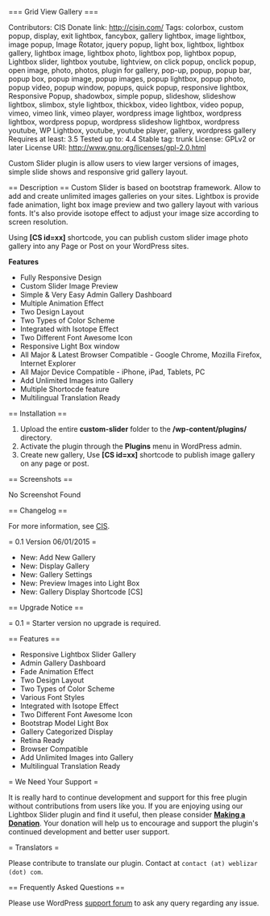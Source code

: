 === Grid View Gallery ===

Contributors: CIS
Donate link: http://cisin.com/
Tags: colorbox, custom popup, display, exit lightbox, fancybox, gallery lightbox, image lightbox, image popup, Image Rotator, jquery popup, light box, lightbox, lightbox gallery, lightbox image, lightbox photo, lightbox pop, lightbox popup, Lightbox slider, lightbox youtube, lightview, on click popup, onclick popup, open image, photo, photos, plugin for gallery, pop-up, popup, popup bar, popup box, popup image, popup images, popup lightbox, popup photo, popup video, popup window, popups, quick popup, responsive lightbox, Responsive Popup, shadowbox, simple popup, slideshow, slideshow lightbox, slimbox, style lightbox, thickbox, video lightbox, video popup, vimeo, vimeo link, vimeo player, wordpress image lightbox, wordpress lightbox, wordpress popup, wordpress slideshow lightbox, wordpress youtube, WP Lightbox, youtube, youtube player, gallery, wordpress gallery
Requires at least: 3.5
Tested up to: 4.4
Stable tag: trunk
License: GPLv2 or later
License URI: http://www.gnu.org/licenses/gpl-2.0.html

Custom Slider plugin is allow users to view larger versions of images, simple slide shows and responsive grid gallery layout. 

== Description ==
Custom Slider is based on bootstrap framework. Allow to add and create unlimited images galleries on your sites. Lightbox is provide fade animation, light box image preview and two gallery layout with various fonts. It's also provide isotope effect to adjust your image size according to screen resolution.

Using **[CS id=xx]** shortcode, you can publish custom slider image photo gallery into any Page or Post on your WordPress sites.

**Features**

* Fully Responsive Design
* Custom Slider Image Preview
* Simple & Very Easy Admin Gallery Dashboard
* Multiple Animation Effect
* Two Design Layout
* Two Types of Color Scheme
* Integrated with Isotope Effect 
* Two Different Font Awesome Icon
* Responsive Light Box window
* All Major & Latest Browser Compatible - Google Chrome, Mozilla Firefox, Internet Explorer
* All Major Device Compatible - iPhone, iPad, Tablets, PC 
* Add Unlimited Images into Gallery
* Multiple Shortocde feature
* Multilingual Translation Ready


== Installation ==

1. Upload the entire **custom-slider** folder to the **/wp-content/plugins/** directory.
2. Activate the plugin through the **Plugins** menu in WordPress admin.
3. Create new gallery, Use **[CS id=xx]** shortcode to publish image gallery on any page or post.


== Screenshots ==

No Screenshot Found

== Changelog ==

For more information, see [CIS](http://cisin.com/).

= 0.1 Version 06/01/2015 =
* New: Add New Gallery
* New: Display Gallery
* New: Gallery Settings
* New: Preview Images into Light Box
* New: Gallery Display Shortcode [CS]


== Upgrade Notice ==

= 0.1 =
Starter version no upgrade is required.

== Features ==

* Responsive Lightbox Slider Gallery
* Admin Gallery Dashboard
* Fade Animation Effect
* Two Design Layout
* Two Types of Color Scheme
* Various Font Styles
* Integrated with Isotope Effect 
* Two Different Font Awesome Icon
* Bootstrap Model Light Box
* Gallery Categorized Display
* Retina Ready
* Browser Compatible
* Add Unlimited Images into Gallery
* Multilingual Translation Ready


= We Need Your Support =

It is really hard to continue development and support for this free plugin without contributions from users like you. If you are enjoying using our Lightbox Slider plugin and find it useful, then please consider [__Making a Donation__](http://www.cisin.com). Your donation will help us to encourage and support the plugin's continued development and better user support.


= Translators =

Please contribute to translate our plugin.  Contact at `contact (at) weblizar (dot) com`.

== Frequently Asked Questions ==

Please use WordPress [support forum](http://wordpress.org/support/plugin/custom-sliders) to ask any query regarding any issue.
